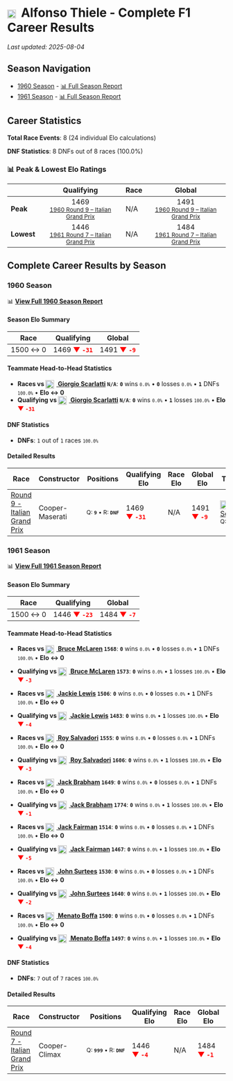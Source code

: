 # <img src="https://upload.wikimedia.org/wikipedia/commons/0/03/Flag_of_Italy.svg" alt="Italy" width="20" height="auto" style="vertical-align: middle; margin-right: 5px;" onerror="this.outerHTML='🇮🇹'; this.style.marginRight='5px';"/> Alfonso Thiele - Complete F1 Career Results

*Last updated: 2025-08-04*

## Season Navigation

- [1960 Season](#1960-season) - [📊 Full Season Report](../seasons/1960-season-report)
- [1961 Season](#1961-season) - [📊 Full Season Report](../seasons/1961-season-report)

## Career Statistics

**Total Race Events**: 8 (24 individual Elo calculations)

**DNF Statistics**: 8 DNFs out of 8 races (100.0%)

### 📊 Peak & Lowest Elo Ratings

| &nbsp; | Qualifying | Race | Global |
|-------|------------|------|--------|
| **Peak** | <center> 1469 <br/><small> [1960 Round 9 – Italian Grand Prix](../seasons/1960-season-report#round-9-italian-grand-prix) </small></center> | N/A | <center> 1491  <br/><small> [1960 Round 9 – Italian Grand Prix](../seasons/1960-season-report#round-9-italian-grand-prix) </small></center> |
| **Lowest** | <center> 1446 <br/><small> [1961 Round 7 – Italian Grand Prix](../seasons/1961-season-report#round-7-italian-grand-prix) </small></center> | N/A | <center> 1484 <br/><small> [1961 Round 7 – Italian Grand Prix](../seasons/1961-season-report#round-7-italian-grand-prix) </small></center> |


## Complete Career Results by Season

### 1960 Season

📊 **[View Full 1960 Season Report](../seasons/1960-season-report)**

#### Season Elo Summary

| Race | Qualifying | Global |
|------|------------|--------|
| 1500 ↔ 0 | 1469 **<span style="color: red;">▼&nbsp;`-31`</span>** | 1491 **<span style="color: red;">▼&nbsp;`-9`</span>** |

#### Teammate Head-to-Head Statistics

- **Races vs [<img src="https://upload.wikimedia.org/wikipedia/commons/0/03/Flag_of_Italy.svg" alt="Italy" width="20" height="auto" style="vertical-align: middle; margin-right: 5px;" onerror="this.outerHTML='🇮🇹'; this.style.marginRight='5px';"/> Giorgio Scarlatti](giorgio-scarlatti) `N/A`**: **`0`** wins <small>`0.0%`</small> • **`0`** losses <small>`0.0%`</small> • **`1`** DNFs <small>`100.0%`</small> • **Elo ↔ 0**
- **Qualifying vs [<img src="https://upload.wikimedia.org/wikipedia/commons/0/03/Flag_of_Italy.svg" alt="Italy" width="20" height="auto" style="vertical-align: middle; margin-right: 5px;" onerror="this.outerHTML='🇮🇹'; this.style.marginRight='5px';"/> Giorgio Scarlatti](giorgio-scarlatti) `N/A`**: **`0`** wins <small>`0.0%`</small> • **`1`** losses <small>`100.0%`</small> • **Elo <span style="color: red;">▼&nbsp;`-31`</span>**

#### DNF Statistics

- **DNFs**: `1` out of `1` races <small>`100.0%`</small>

#### Detailed Results

| Race | Constructor | Positions | Qualifying Elo | Race Elo | Global Elo | Teammate |
|------|-------------|-----------|----------------|----------|------------|----------|
| [Round 9 - Italian Grand Prix](../seasons/1960-season-report#round-9-italian-grand-prix) | Cooper-Maserati | <small>Q:&nbsp;**`9`**&nbsp;•&nbsp;R:&nbsp;**`DNF`**</small> | 1469 **<span style="color: red;">▼&nbsp;`-31`</span>** | N/A | 1491 **<span style="color: red;">▼&nbsp;`-9`</span>** | [<img src="https://upload.wikimedia.org/wikipedia/commons/0/03/Flag_of_Italy.svg" alt="Italy" width="20" height="auto" style="vertical-align: middle; margin-right: 5px;" onerror="this.outerHTML='🇮🇹'; this.style.marginRight='5px';"/> Giorgio Scarlatti](giorgio-scarlatti)<br/><small>Q:&nbsp;**`N/A`**&nbsp;•&nbsp;R:&nbsp;**`N/A`**</small> |

### 1961 Season

📊 **[View Full 1961 Season Report](../seasons/1961-season-report)**

#### Season Elo Summary

| Race | Qualifying | Global |
|------|------------|--------|
| 1500 ↔ 0 | 1446 **<span style="color: red;">▼&nbsp;`-23`</span>** | 1484 **<span style="color: red;">▼&nbsp;`-7`</span>** |

#### Teammate Head-to-Head Statistics

- **Races vs [<img src="https://upload.wikimedia.org/wikipedia/commons/3/3e/Flag_of_New_Zealand.svg" alt="New Zealand" width="20" height="auto" style="vertical-align: middle; margin-right: 5px;" onerror="this.outerHTML='🇳🇿'; this.style.marginRight='5px';"/> Bruce McLaren](bruce-mclaren) `1568`**: **`0`** wins <small>`0.0%`</small> • **`0`** losses <small>`0.0%`</small> • **`1`** DNFs <small>`100.0%`</small> • **Elo ↔ 0**
- **Qualifying vs [<img src="https://upload.wikimedia.org/wikipedia/commons/3/3e/Flag_of_New_Zealand.svg" alt="New Zealand" width="20" height="auto" style="vertical-align: middle; margin-right: 5px;" onerror="this.outerHTML='🇳🇿'; this.style.marginRight='5px';"/> Bruce McLaren](bruce-mclaren) `1573`**: **`0`** wins <small>`0.0%`</small> • **`1`** losses <small>`100.0%`</small> • **Elo <span style="color: red;">▼&nbsp;`-3`</span>**

- **Races vs [<img src="https://upload.wikimedia.org/wikipedia/commons/thumb/8/83/Flag_of_the_United_Kingdom_%283-5%29.svg/512px-Flag_of_the_United_Kingdom_%283-5%29.svg.png?20250726143817" alt="United Kingdom" width="20" height="auto" style="vertical-align: middle; margin-right: 5px;" onerror="this.outerHTML='🇬🇧'; this.style.marginRight='5px';"/> Jackie Lewis](jackie-lewis) `1506`**: **`0`** wins <small>`0.0%`</small> • **`0`** losses <small>`0.0%`</small> • **`1`** DNFs <small>`100.0%`</small> • **Elo ↔ 0**
- **Qualifying vs [<img src="https://upload.wikimedia.org/wikipedia/commons/thumb/8/83/Flag_of_the_United_Kingdom_%283-5%29.svg/512px-Flag_of_the_United_Kingdom_%283-5%29.svg.png?20250726143817" alt="United Kingdom" width="20" height="auto" style="vertical-align: middle; margin-right: 5px;" onerror="this.outerHTML='🇬🇧'; this.style.marginRight='5px';"/> Jackie Lewis](jackie-lewis) `1483`**: **`0`** wins <small>`0.0%`</small> • **`1`** losses <small>`100.0%`</small> • **Elo <span style="color: red;">▼&nbsp;`-4`</span>**

- **Races vs [<img src="https://upload.wikimedia.org/wikipedia/commons/thumb/8/83/Flag_of_the_United_Kingdom_%283-5%29.svg/512px-Flag_of_the_United_Kingdom_%283-5%29.svg.png?20250726143817" alt="United Kingdom" width="20" height="auto" style="vertical-align: middle; margin-right: 5px;" onerror="this.outerHTML='🇬🇧'; this.style.marginRight='5px';"/> Roy Salvadori](roy-salvadori) `1555`**: **`0`** wins <small>`0.0%`</small> • **`0`** losses <small>`0.0%`</small> • **`1`** DNFs <small>`100.0%`</small> • **Elo ↔ 0**
- **Qualifying vs [<img src="https://upload.wikimedia.org/wikipedia/commons/thumb/8/83/Flag_of_the_United_Kingdom_%283-5%29.svg/512px-Flag_of_the_United_Kingdom_%283-5%29.svg.png?20250726143817" alt="United Kingdom" width="20" height="auto" style="vertical-align: middle; margin-right: 5px;" onerror="this.outerHTML='🇬🇧'; this.style.marginRight='5px';"/> Roy Salvadori](roy-salvadori) `1606`**: **`0`** wins <small>`0.0%`</small> • **`1`** losses <small>`100.0%`</small> • **Elo <span style="color: red;">▼&nbsp;`-3`</span>**

- **Races vs [<img src="https://upload.wikimedia.org/wikipedia/commons/8/88/Flag_of_Australia_%28converted%29.svg" alt="Australia" width="20" height="auto" style="vertical-align: middle; margin-right: 5px;" onerror="this.outerHTML='🇦🇺'; this.style.marginRight='5px';"/> Jack Brabham](jack-brabham) `1649`**: **`0`** wins <small>`0.0%`</small> • **`0`** losses <small>`0.0%`</small> • **`1`** DNFs <small>`100.0%`</small> • **Elo ↔ 0**
- **Qualifying vs [<img src="https://upload.wikimedia.org/wikipedia/commons/8/88/Flag_of_Australia_%28converted%29.svg" alt="Australia" width="20" height="auto" style="vertical-align: middle; margin-right: 5px;" onerror="this.outerHTML='🇦🇺'; this.style.marginRight='5px';"/> Jack Brabham](jack-brabham) `1774`**: **`0`** wins <small>`0.0%`</small> • **`1`** losses <small>`100.0%`</small> • **Elo <span style="color: red;">▼&nbsp;`-1`</span>**

- **Races vs [<img src="https://upload.wikimedia.org/wikipedia/commons/thumb/8/83/Flag_of_the_United_Kingdom_%283-5%29.svg/512px-Flag_of_the_United_Kingdom_%283-5%29.svg.png?20250726143817" alt="United Kingdom" width="20" height="auto" style="vertical-align: middle; margin-right: 5px;" onerror="this.outerHTML='🇬🇧'; this.style.marginRight='5px';"/> Jack Fairman](jack-fairman) `1514`**: **`0`** wins <small>`0.0%`</small> • **`0`** losses <small>`0.0%`</small> • **`1`** DNFs <small>`100.0%`</small> • **Elo ↔ 0**
- **Qualifying vs [<img src="https://upload.wikimedia.org/wikipedia/commons/thumb/8/83/Flag_of_the_United_Kingdom_%283-5%29.svg/512px-Flag_of_the_United_Kingdom_%283-5%29.svg.png?20250726143817" alt="United Kingdom" width="20" height="auto" style="vertical-align: middle; margin-right: 5px;" onerror="this.outerHTML='🇬🇧'; this.style.marginRight='5px';"/> Jack Fairman](jack-fairman) `1467`**: **`0`** wins <small>`0.0%`</small> • **`1`** losses <small>`100.0%`</small> • **Elo <span style="color: red;">▼&nbsp;`-5`</span>**

- **Races vs [<img src="https://upload.wikimedia.org/wikipedia/commons/thumb/8/83/Flag_of_the_United_Kingdom_%283-5%29.svg/512px-Flag_of_the_United_Kingdom_%283-5%29.svg.png?20250726143817" alt="United Kingdom" width="20" height="auto" style="vertical-align: middle; margin-right: 5px;" onerror="this.outerHTML='🇬🇧'; this.style.marginRight='5px';"/> John Surtees](john-surtees) `1530`**: **`0`** wins <small>`0.0%`</small> • **`0`** losses <small>`0.0%`</small> • **`1`** DNFs <small>`100.0%`</small> • **Elo ↔ 0**
- **Qualifying vs [<img src="https://upload.wikimedia.org/wikipedia/commons/thumb/8/83/Flag_of_the_United_Kingdom_%283-5%29.svg/512px-Flag_of_the_United_Kingdom_%283-5%29.svg.png?20250726143817" alt="United Kingdom" width="20" height="auto" style="vertical-align: middle; margin-right: 5px;" onerror="this.outerHTML='🇬🇧'; this.style.marginRight='5px';"/> John Surtees](john-surtees) `1640`**: **`0`** wins <small>`0.0%`</small> • **`1`** losses <small>`100.0%`</small> • **Elo <span style="color: red;">▼&nbsp;`-2`</span>**

- **Races vs [<img src="https://upload.wikimedia.org/wikipedia/commons/0/03/Flag_of_Italy.svg" alt="Italy" width="20" height="auto" style="vertical-align: middle; margin-right: 5px;" onerror="this.outerHTML='🇮🇹'; this.style.marginRight='5px';"/> Menato Boffa](menato-boffa) `1500`**: **`0`** wins <small>`0.0%`</small> • **`0`** losses <small>`0.0%`</small> • **`1`** DNFs <small>`100.0%`</small> • **Elo ↔ 0**
- **Qualifying vs [<img src="https://upload.wikimedia.org/wikipedia/commons/0/03/Flag_of_Italy.svg" alt="Italy" width="20" height="auto" style="vertical-align: middle; margin-right: 5px;" onerror="this.outerHTML='🇮🇹'; this.style.marginRight='5px';"/> Menato Boffa](menato-boffa) `1497`**: **`0`** wins <small>`0.0%`</small> • **`1`** losses <small>`100.0%`</small> • **Elo <span style="color: red;">▼&nbsp;`-4`</span>**

#### DNF Statistics

- **DNFs**: `7` out of `7` races <small>`100.0%`</small>

#### Detailed Results

| Race | Constructor | Positions | Qualifying Elo | Race Elo | Global Elo | Teammate |
|------|-------------|-----------|----------------|----------|------------|----------|
| [Round 7 - Italian Grand Prix](../seasons/1961-season-report#round-7-italian-grand-prix) | Cooper-Climax | <small>Q:&nbsp;**`999`**&nbsp;•&nbsp;R:&nbsp;**`DNF`**</small> | 1446 **<span style="color: red;">▼&nbsp;`-4`</span>** | N/A | 1484 **<span style="color: red;">▼&nbsp;`-1`</span>** | [<img src="https://upload.wikimedia.org/wikipedia/commons/3/3e/Flag_of_New_Zealand.svg" alt="New Zealand" width="20" height="auto" style="vertical-align: middle; margin-right: 5px;" onerror="this.outerHTML='🇳🇿'; this.style.marginRight='5px';"/> Bruce McLaren](bruce-mclaren)<br/><small>Q:&nbsp;**`14`**&nbsp;•&nbsp;R:&nbsp;**`3`**</small> |


